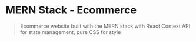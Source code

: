 # MERN Stack - Ecommerce
> Ecommerce website built with the MERN stack with React Context API for state management, pure CSS for style
